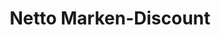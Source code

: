 ---
title: "Netto Marken-Discount"
url: /oberhausen/netto-marken-discount-mellinghofer-strasse/
shop: Supermarkt
---